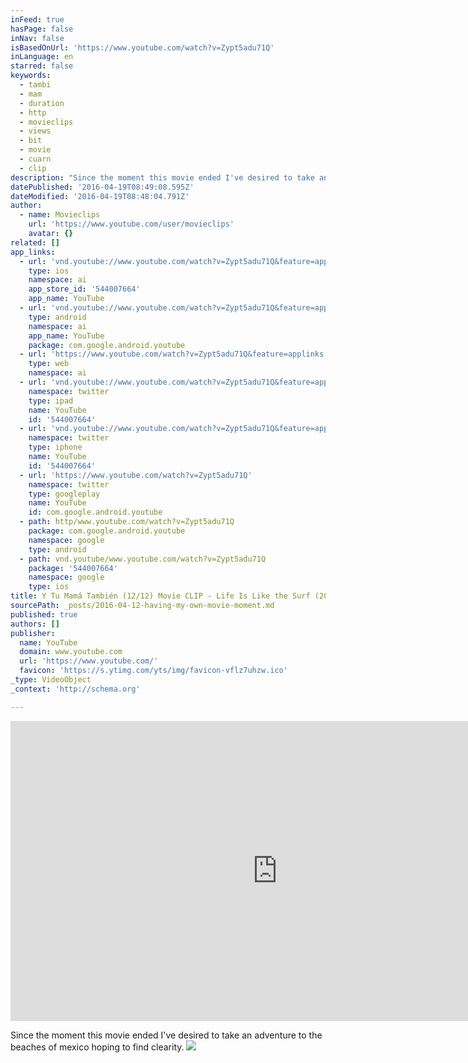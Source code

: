 ```yaml
---
inFeed: true
hasPage: false
inNav: false
isBasedOnUrl: 'https://www.youtube.com/watch?v=Zypt5adu71Q'
inLanguage: en
starred: false
keywords:
  - tambi
  - mam
  - duration
  - http
  - movieclips
  - views
  - bit
  - movie
  - cuarn
  - clip
description: "Since the moment this movie ended I've desired to take an adventure to the beaches of mexico hoping to find clearity."
datePublished: '2016-04-19T08:49:08.595Z'
dateModified: '2016-04-19T08:48:04.791Z'
author:
  - name: Movieclips
    url: 'https://www.youtube.com/user/movieclips'
    avatar: {}
related: []
app_links:
  - url: 'vnd.youtube://www.youtube.com/watch?v=Zypt5adu71Q&feature=applinks'
    type: ios
    namespace: ai
    app_store_id: '544007664'
    app_name: YouTube
  - url: 'vnd.youtube://www.youtube.com/watch?v=Zypt5adu71Q&feature=applinks'
    type: android
    namespace: ai
    app_name: YouTube
    package: com.google.android.youtube
  - url: 'https://www.youtube.com/watch?v=Zypt5adu71Q&feature=applinks'
    type: web
    namespace: ai
  - url: 'vnd.youtube://www.youtube.com/watch?v=Zypt5adu71Q&feature=applinks'
    namespace: twitter
    type: ipad
    name: YouTube
    id: '544007664'
  - url: 'vnd.youtube://www.youtube.com/watch?v=Zypt5adu71Q&feature=applinks'
    namespace: twitter
    type: iphone
    name: YouTube
    id: '544007664'
  - url: 'https://www.youtube.com/watch?v=Zypt5adu71Q'
    namespace: twitter
    type: googleplay
    name: YouTube
    id: com.google.android.youtube
  - path: http/www.youtube.com/watch?v=Zypt5adu71Q
    package: com.google.android.youtube
    namespace: google
    type: android
  - path: vnd.youtube/www.youtube.com/watch?v=Zypt5adu71Q
    package: '544007664'
    namespace: google
    type: ios
title: Y Tu Mamá También (12/12) Movie CLIP - Life Is Like the Surf (2001) HD
sourcePath: _posts/2016-04-12-having-my-own-movie-moment.md
published: true
authors: []
publisher:
  name: YouTube
  domain: www.youtube.com
  url: 'https://www.youtube.com/'
  favicon: 'https://s.ytimg.com/yts/img/favicon-vflz7uhzw.ico'
_type: VideoObject
_context: 'http://schema.org'

---
```

<iframe src="https://cdn.embedly.com/widgets/media.html?src=https%3A%2F%2Fwww.youtube.com%2Fembed%2FZypt5adu71Q%3Ffeature%3Doembed&amp;url=https%3A%2F%2Fwww.youtube.com%2Fwatch%3Fv%3DZypt5adu71Q&amp;image=https%3A%2F%2Fi.ytimg.com%2Fvi%2FZypt5adu71Q%2Fhqdefault.jpg&amp;key=b7d04c9b404c499eba89ee7072e1c4f7&amp;type=text%2Fhtml&amp;schema=youtube" width="854" height="480" scrolling="no" frameborder="0" allowfullscreen="allowfullscreen" style=""></iframe>

Since the moment this movie ended I've desired to take an adventure to the beaches of mexico hoping to find clearity.
![](https://the-grid-user-content.s3-us-west-2.amazonaws.com/99eeb74f-5d4b-4e4b-8936-0d3651bfe168.jpg)